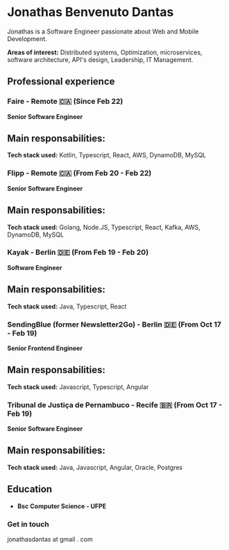 # Jonathas Benvenuto Dantas

Jonathas is a Software Engineer passionate about Web and Mobile Development.

**Areas of interest:** Distributed systems, Optimization, microservices, software architecture, API's design, Leadership, IT Management.

## Professional experience


### Faire - Remote 🇨🇦 (Since Feb 22) 

**Senior Software Engineer**

Main responsabilities:
- 

**Tech stack used:** Kotlin, Typescript, React, AWS, DynamoDB, MySQL 

### Flipp - Remote 🇨🇦 (From Feb 20 - Feb 22) 

**Senior Software Engineer**

Main responsabilities:
- 

**Tech stack used:** Golang, Node.JS, Typescript, React, Kafka, AWS, DynamoDB, MySQL 

### Kayak - Berlin 🇩🇪 (From Feb 19 - Feb 20)

**Software Engineer**

Main responsabilities:
- 

**Tech stack used:** Java, Typescript, React

### SendingBlue (former Newsletter2Go) - Berlin 🇩🇪 (From Oct 17 - Feb 19)

**Senior Frontend Engineer**

Main responsabilities:
- 

**Tech stack used:** Javascript, Typescript, Angular

### Tribunal de Justiça de Pernambuco - Recife 🇧🇷 (From Oct 17 - Feb 19)

**Senior Software Engineer**

Main responsabilities:
- 

**Tech stack used:** Java, Javascript, Angular, Oracle, Postgres

## Education

* **Bsc Computer Science - UFPE**

### Get in touch

jonathasdantas at gmail . com
